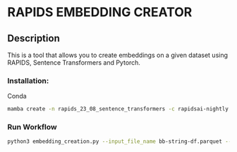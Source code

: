# RAPIDS EMBEDDING CREATOR

## Description
This is a tool that allows you to create embeddings on a given dataset using RAPIDS, Sentence Transformers and Pytorch. 


### Installation:

Conda
```bash
mamba create -n rapids_23_08_sentence_transformers -c rapidsai-nightly -c nvidia -c conda-forge pytorch-cuda=11.8  cudatoolkit=11.8 python=3.9 pytorch-nightly torchvision torchaudio sentence-transformers rapids=23.08
```

### Run Workflow

```bash
python3 embedding_creation.py --input_file_name bb-string-df.parquet --output_file_name "/raid/vjawa/bb-string-embeddings-df.parquet" --rmm_pool_size "12GB" --CUDA_VISIBLE_DEVICES='0,1,2,3'
```